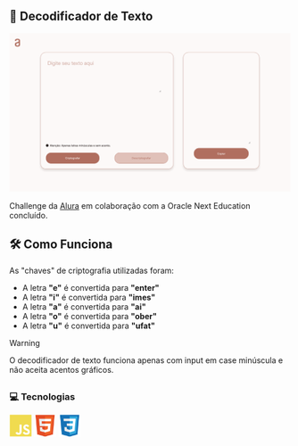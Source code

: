 ## 💬 Decodificador de Texto
![Thumbnail](https://raw.githubusercontent.com/vetrfolnir/challenge-one/main/assets/554132544.png)

Challenge da [Alura](www.alura.com.br) em colaboração com a Oracle Next Education concluído.

## 🛠 Como Funciona
As "chaves" de criptografia utilizadas foram:
- A letra **"e"** é convertida para **"enter"**
- A letra **"i"** é convertida para **"imes"**
- A letra **"a"** é convertida para **"ai"**
- A letra **"o"** é convertida para **"ober"**
- A letra **"u"** é convertida para **"ufat"**

> [!Warning]  
> O decodificador de texto funciona apenas com input em case minúscula e não aceita acentos gráficos.

##
<div>
     <h3>💻 Tecnologias</h3>
    <img  alt="Js" width="40" src="https://raw.githubusercontent.com/devicons/devicon/master/icons/javascript/javascript-plain.svg">
    <img  alt="HTML" width="40" src="https://raw.githubusercontent.com/devicons/devicon/master/icons/html5/html5-original.svg">
    <img  alt="CSS" width="40" src="https://raw.githubusercontent.com/devicons/devicon/master/icons/css3/css3-original.svg">
</div>
